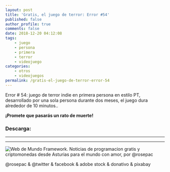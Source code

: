 ```yaml
---
layout: post
title: 'Gratis, el juego de terror: Error #54'
published: false
author_profile: true
comments: false
date: 2018-12-20 04:12:08
tags:
    - juego
    - persona
    - primera
    - terror
    - videojuego
categories:
    - otros
    - videojuegos
permalink: /gratis-el-juego-de-terror-error-54
---
```

Error # 54: juego de terror indie en primera persona en estilo PT, desarrollado por una sola persona durante dos meses, el juego dura alrededor de 10 minutos..

**¡Promete que pasarás un rato de muerte!**



### Descarga: 

* * *


   


* * *


  


![Web de Mundo Framework. Noticias de programacion gratis y criptomonedas desde Asturias para el mundo con amor, por @rosepac][1]


  @rosepac & @twitter & facebook & adobe stock & donativo & pixabay


 [1]: https://image.ibb.co/iTckvT/mundo-framework-1350x167-steemit.png